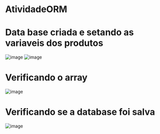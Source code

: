 # AtividadeORM
# Data base criada e setando as variaveis dos produtos
![image](https://github.com/user-attachments/assets/f8e6b9ee-3d9d-42b6-9903-2f9e0450bc29)
![image](https://github.com/user-attachments/assets/94f8181c-cdd1-4a5f-a023-e08d8649c37c)
# Verificando o array
![image](https://github.com/user-attachments/assets/273a6a90-186a-4a8b-82a7-e4659ae08a6a)
# Verificando se a database foi salva
![image](https://github.com/user-attachments/assets/4f36b21d-80c4-448d-8683-903165b24174)
